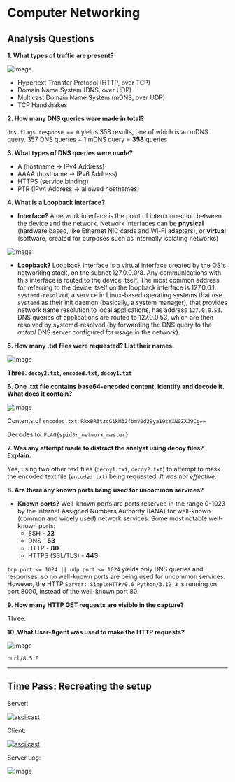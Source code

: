 # Computer Networking

## Analysis Questions

**1. What types of traffic are present?**

![image](https://github.com/user-attachments/assets/56791775-e9ca-4a18-b045-dcff3a08e7d5)

- Hypertext Transfer Protocol (HTTP, over TCP)
- Domain Name System (DNS, over UDP)
- Multicast Domain Name System (mDNS, over UDP)
- TCP Handshakes

**2. How many DNS queries were made in total?**

`dns.flags.response == 0` yields 358 results, one of which is an mDNS query.
357 DNS queries + 1 mDNS query = **358** queries

**3. What types of DNS queries were made?**

- A (hostname -> IPv4 Address)
- AAAA (hostname -> IPv6 Address)
- HTTPS (service binding)
- PTR (IPv4 Address -> allowed hostnames)

**4. What is a Loopback Interface?**

- **Interface?** A network interface is the point of interconnection between the device and the network. Network interfaces can be **physical** (hardware based, like Ethernet NIC cards and Wi-Fi adapters), or **virtual** (software, created for purposes such as internally isolating networks)

![image](https://github.com/user-attachments/assets/8d31f456-9887-4091-a1e0-c074b1feb26a)

- **Loopback?** Loopback interface is a virtual interface created by the OS's networking stack, on the subnet 127.0.0.0/8. Any communications with this interface is routed to the device itself. The most common address for referring to the device itself on the loopback interface is 127.0.0.1. `systemd-resolved`, a service in Linux-based operating systems that use `systemd` as their init daemon (basically, a system manager), that provides network name resolution to local applications, has address `127.0.0.53`. DNS queries of applications are routed to 127.0.0.53, which are then resolved by systemd-resolved (by forwarding the DNS query to the *actual* DNS server configured for usage in the network).

**5. How many .txt files were requested? List their names.**

![image](https://github.com/user-attachments/assets/c6e7cb32-364a-428b-b6fb-7fe86af4df1c)

**Three. `decoy2.txt`, `encoded.txt`, `decoy1.txt`**

**6. One .txt file contains base64-encoded content. Identify and decode it. What does it contain?**

![image](https://github.com/user-attachments/assets/22261c04-a01f-47ae-a15f-0207196cd694)

Contents of `encoded.txt`: `RkxBR3tzcGlkM3JfbmV0d29ya19tYXN0ZXJ9Cg==`

Decodes to: `FLAG{spid3r_network_master}`

**7. Was any attempt made to distract the analyst using decoy files? Explain.**

Yes, using two other text files (`decoy1.txt`, `decoy2.txt`) to attempt to mask the encoded text file (`encoded.txt`) being requested. *It was not effective.*

**8. Are there any known ports being used for uncommon services?**

- **Known ports?** Well-known ports are ports reserved in the range 0-1023 by the Internet Assigned Numbers Authority (IANA) for well-known (common and widely used) network services. Some most notable well-known ports:
    * SSH - **22**
    * DNS - **53**
    * HTTP - **80**
    * HTTPS (SSL/TLS) - **443**

`tcp.port <= 1024 || udp.port <= 1024` yields only DNS queries and responses, so no well-known ports are being used for uncommon services. However, the HTTP `Server: SimpleHTTP/0.6 Python/3.12.3` is running on port 8000, instead of the well-known port 80.

**9. How many HTTP GET requests are visible in the capture?**

Three.

**10. What User-Agent was used to make the HTTP requests?**

![image](https://github.com/user-attachments/assets/67d9b3d7-bf51-4a38-b4b0-282942b7265b)

`curl/8.5.0`

***

## Time Pass: Recreating the setup

Server:

[![asciicast](https://asciinema.org/a/tUkHw6z3yBlRxOeVYSSJWUKKA.svg)](https://asciinema.org/a/tUkHw6z3yBlRxOeVYSSJWUKKA)

Client:

[![asciicast](https://asciinema.org/a/36XGUSjU4PhmyTm9p8ISsubsa.svg)](https://asciinema.org/a/36XGUSjU4PhmyTm9p8ISsubsa)

Server Log:

![image](https://github.com/user-attachments/assets/885d3322-552b-41c0-9227-01d12a413739)
